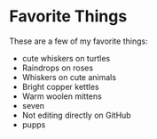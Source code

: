 # Favorite Things

These are a few of my favorite things:

- cute whiskers on turtles
- Raindrops on roses
- Whiskers on cute animals
- Bright copper kettles
- Warm woolen mittens
- seven
- Not editing directly on GitHub
- pupps
